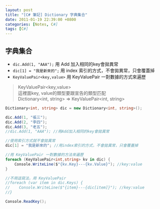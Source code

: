 ```yaml
---
layout: post
title: "[C# 筆記] Dictionary 字典集合"
date: 2011-01-19 22:39:00 +0800
categories: [Notes, C#]
tags: [C#]
---
```


## 字典集合

- `dic.Add(1, "AAA");` 用 Add 加入相同的key會拋異常
- `dic[1] = "我是新來的";` 用 index 索引的方式，不會拋異常，只會覆蓋掉
- `KeyValuePair<key,value>` 用 KeyValuePair 一對數據的方式來遍歷  

> KeyValuePair<key,value>    
這裡面key, value的類型要跟宣告的類型匹配   
Dictionary<int, string> => KeyValuePair<int, string>  

```c#
Dictionary<int, string> dic = new Dictionary<int, string>();

dic.Add(1, "張三");
dic.Add(2, "李四");
dic.Add(3, "老五");
//dic.Add(1, "AAA"); //用Add加入相同的key會拋異常

//使用索引方式就不會拋異常
dic[1] = "我是新來的"; //用index索引的方式，不會拋異常，只會覆蓋掉

//用 KeyValuePair 一對數據的方法來遍歷
foreach (KeyValuePair<int,string> kv in dic) {
    Console.WriteLine($"{kv.Key}---{kv.Value}"); //key:value
}

//不用這寫法，用 KeyValuePair
//foreach (var item in dic.Keys) {
//    Console.WriteLine($"{item}---{dic[item]}"); //key:value
//}

Console.ReadKey();
```
